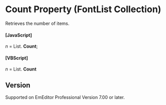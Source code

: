 # Count Property (FontList Collection)

Retrieves the number of items.

#### \[JavaScript\]

_n_ =
List. **Count**;

#### \[VBScript\]

_n_ =
List. **Count**

## Version

Supported on EmEditor Professional Version 7.00 or later.
